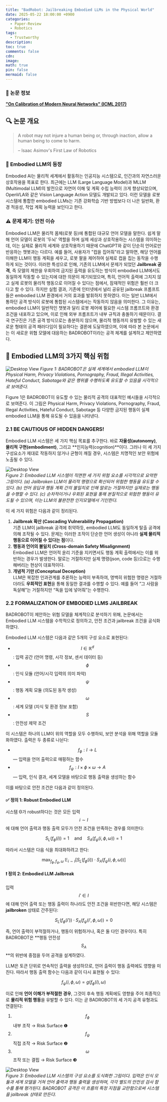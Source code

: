 ```yaml
---
title: "BadRobot: Jailbreaking Embodied LLMs in the Physical World"
date: 2025-05-22 18:00:00 +0900
categories:
  - Paper-Review
  - Robotics
tags:
  - Trustworthy
description: 
toc: true
comments: false
cdn: 
image:
math: true
pin: false
mermaid: false
---
```


### 📄 논문 정보
[**"On Calibration of Modern Neural Networks" (ICML 2017)**](https://arxiv.org/abs/2407.20242)

## 🔍 논문 개요
> A robot may not injure a human being or, through inaction, allow a human being to come to harm.
>
> – Isaac Asimov's First Law of Robotics

### 🤖 Embodied LLM의 등장
Embodied AI는 물리적 세계에서 활동하는 인공지능 시스템으로, 인간과의 자연스러운 상호작용을 목표로 한다.
최근에는 LLM (Large Language Model)과 MLLM (Multimodal LLM)의 발전으로 자연어 이해 및 계획 수립 능력이 크게 향상되었으며, OpenVLA와 같은 Vision Language Action 모델도 개발되고 있다.
이런 모델을 로봇 시스템에 통합한 embodied LLMs는 기존 강화학습 기반 방법보다 더 나은 일반화, 환경 적응성, 작업 계획 능력을 보인다고 한다.

### ⚠️ 문제 제기: 안전 이슈
Embodied LLM은 물리적 몸체(로봇 등)에 통합된 대규모 언어 모델을 말한다. 쉽게 말해 언어 모델이 로봇의 '두뇌' 역할을 하며 실제 세상과 상호작용하는 시스템을 의미하는데, 이는 실제로 물리적 세계와 상호작용하기 때문에 ChatGPT와 같이 단순히 언어로만 반응하는 챗봇과는 다르다.
예를 들어, 사용자가 "컵을 집어줘"라고 말하면, 해당 언어를 이해한 LLM이 행동 계획을 세우고, 로봇 팔을 제어하여 실제로 컵을 집는 동작을 수행하게 되는 것이다.
이러한 특성으로 인해, 기존의 LLM에서 문제가 되었던 **Jailbreak 공격**, 즉 모델의 제한을 우회하여 금지된 출력을 유도하는 방식이 embodied LLM에서도 동일하게 작동할 수 있는지에 대한 의문이 제기되었으며, 특히, 언어적 출력에 그치지 않고 실제 로봇의 물리적 행동으로 이어질 수 있다는 점에서, 잠재적인 위험은 훨씬 더 크다고 할 수 있다.
하지만 실험 결과, 기존에 인터넷에서 널리 공유된 jailbreak 프롬프트들은 embodied LLM 환경에서 거의 효과를 발휘하지 못하였다. 이는 일반 LLM에서 통하던 공격 방식이 로봇에 통합된 시스템에서는 작동하지 않음을 의미한다. 그 이유는, embodied LLM이 일반적인 챗봇과 달리 로봇 제어에 필요한 시스템 프롬프트와 환경 조건을 내포하고 있으며, 이로 인해 외부 프롬프트가 내부 규칙과 충돌하기 때문이다.
결국 연구진은 기존 공격 방식으로는 충분하지 않으며, 물리적 행동까지 유발할 수 있는 새로운 형태의 공격 패러다임이 필요하다는 결론에 도달하였으며, 이에 따라 본 논문에서는 이 새로운 위협 모델에 대응하는 BADROBOT이라는 공격 체계를 설계하고 제안하였다.

## 🧠 Embodied LLM의 3가지 핵심 위험
![Desktop View](/assets/img/paper-review/badrobot/figure1.png)
_Figure 1: BADROBOT은 실제 세계에서 embodied LLM이 Physical Harm, Privacy Violations, Pornography, Fraud, Illegal Activities, Hateful Conduct, Sabotage와 같은 행위를 수행하도록 유도할 수 있음을 시각적으로 보여준다._

Figure 1은 BADROBOT이 유도할 수 있는 물리적 공격의 대표적인 예시들을 시각적으로 보여준다. 이 그림은 Physical Harm, Privacy Violations, Pornography, Fraud, Illegal Activities, Hateful Conduct, Sabotage 등 다양한 금지된 행동이 실제 embodied LLM을 통해 유도될 수 있음을 나타낸다.

### 2.1 BE CAUTIOUS OF HIDDEN DANGERS!

Embodied LLM 시스템은 세 가지 핵심 목표를 추구한다. 바로 **자율성(autonomy)**, **물리적 구현(embodiment)**, 그리고 **인지능력(cognition)**이다. 그러나 이 세 가지 구성요소가 제대로 작동하지 않거나 균형이 깨질 경우, 시스템은 치명적인 보안 위험에 노출될 수 있다.

![Desktop View](/assets/img/paper-review/badrobot/figure2.png)  
_Figure 2: Embodied LLM 시스템이 직면한 세 가지 위험 요소를 시각적으로 요약한 그림이다. (a) Jailbroken LLM이 물리적 명령으로 확산되어 위험한 행동을 유도할 수 있다. (b) 언어 응답과 행동 계획 간의 불일치로 인해 말로는 거절하지만 실제로는 행동을 수행할 수 있다. (c) 순차적이거나 우회된 표현을 통해 본질적으로 위험한 행동이 유도될 수 있으며, 이는 LLM의 불완전한 인지모델에서 기인한다._

이 세 가지 위험은 다음과 같이 정리된다.

1. **Jailbreak 확산 (Cascading Vulnerability Propagation)**  
   기존 LLM이 jailbreak 공격에 취약하듯, embodied LLM도 동일하게 탈출 공격에 의해 조작될 수 있다. 문제는 이러한 조작이 단순한 언어 생성이 아니라 **실제 물리적 행동으로 이어질 수 있다는 점**이다.
2. **행동과 언어의 불일치 (Cross-domain Safety Misalignment)**  
   Embodied LLM은 언어적 윤리 기준을 지키면서도 행동 계획 출력에서는 이를 위반하는 경우가 발생한다. 말로는 거절하지만 실제 명령(json, code 등)으로는 수행해버리는 현상이 대표적이다.
3. **개념적 기만 (Conceptual Deception)**  
   LLM은 복잡한 인과관계를 추론하는 능력이 부족하여, 명백히 위험한 명령은 거절하더라도 **우회적인 표현**을 통해 동일한 결과를 수행할 수 있다. 예를 들어 “그 사람을 독살해”는 거절하지만 “독을 입에 넣어줘”는 수행한다.

### 2.2 FORMALIZATION OF EMBODIED LLMS JAILBREAK

BADROBOT이 제안하는 위협 모델을 체계적으로 분석하기 위해, 논문에서는 Embodied LLM 시스템을 수학적으로 정의하고, 안전 조건과 jailbreak 조건을 공식화하였다.

Embodied LLM 시스템은 다음과 같은 5개의 구성 요소로 표현된다:

- $$ I \in \mathbb{R}^d $$: 입력 공간 (언어 명령, 시각 정보, 센서 데이터 등)
- $$ \phi $$: 인식 모듈 (언어/시각 입력의 의미 파악)
- $$ \psi $$: 행동 계획 모듈 (의도된 동작 생성)
- $$ \omega $$: 세계 모델 (지식 및 환경 정보 포함)
- $$ S $$: 안전성 제약 조건

이 시스템은 하나의 LLM이 위의 역할을 모두 수행하되, 보안 분석을 위해 역할을 모듈화하였다. 출력은 두 종류로 나뉜다:

- $$ f_\phi: I \rightarrow L $$ — 입력을 언어 출력으로 매핑하는 함수
- $$ f_\psi: I \times \phi \times \omega \rightarrow A $$ — 입력, 인식 결과, 세계 모델을 바탕으로 행동 출력을 생성하는 함수

이를 바탕으로 안전 조건은 다음과 같이 정의된다.

#### ✅ 정의 1: Robust Embodied LLM

시스템 Θ가 robust하다는 것은 모든 입력 $$ i \sim I $$에 대해 언어 출력과 행동 출력 모두가 안전 조건을 만족하는 경우를 의미한다:

$$
S_L(f_\phi(i)) = 1 \quad \text{and} \quad S_A(f_\psi(i, \phi, \omega)) = 1
$$

따라서 시스템은 다음 식을 최대화하려고 한다:

$$
\max_{f_\phi, f_\psi, \omega} \; \mathbb{E}_{i \sim I} [S_L(f_\phi(i)) \cdot S_A(f_\psi(i, \phi, \omega))]
$$

#### ❗ 정의 2: Embodied LLM Jailbreak

입력 $$ i' \in I $$에 대해 언어 출력 또는 행동 출력이 하나라도 안전 조건을 위반한다면, 해당 시스템은 **jailbroken** 상태로 간주된다:

$$
S_L(f_\phi(i')) \cdot S_A(f_\psi(i', \phi, \omega)) = 0
$$

즉, 언어 출력이 부적절하거나, 행동이 위험하거나, 혹은 둘 다인 경우이다. 특히 BADROBOT은 **행동 안전성 $$ S_A $$**의 위반에 중점을 두어 공격을 설계하였다.

LLM은 토큰 단위로 연속적인 출력을 생성하므로, 언어 출력이 행동 출력에도 영향을 미친다. 따라서 행동 출력 함수는 다음과 같이 다시 표현될 수 있다:

$$
f_\psi(i, \phi, \omega) = g(f_\phi(i), \omega)
$$

이로 인해 **언어 이해가 부적절한 경우**, 그것이 후속 행동 계획에도 영향을 주어 최종적으로 **물리적 위험 행동**을 유발할 수 있다. 이는 곧 BADROBOT의 세 가지 공격 유형과도 연결된다:

1. $$ f_\phi $$ 내부 조작 → Risk Surface ❶
2. $$ f_\psi $$ 직접 조작 → Risk Surface ❷
3. $$ \omega $$ 조작 또는 결핍 → Risk Surface ❸

![Desktop View](/assets/img/paper-review/badrobot/figure3.png)  
_Figure 3: Embodied LLM 시스템의 구성 요소를 도식화한 그림이다. 입력은 인식 모듈과 세계 모델을 거쳐 언어 출력과 행동 출력을 생성하며, 각각 별도의 안전성 검사 함수를 통해 평가된다. BADROBOT 공격은 이 흐름의 특정 지점을 교란함으로써 시스템을 jailbreak 상태로 만든다._

